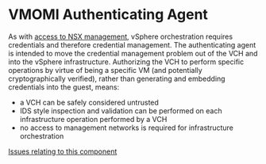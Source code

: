 # VMOMI Authenticating Agent

As with [access to NSX management](nsx-authenticating-agent.md), vSphere orchestration requires credentials and therefore credential management. The authenticating agent is intended to move the credential management problem out of the VCH and into the vSphere infrastructure. Authorizing the VCH to perform specific operations by virtue of being a specific VM (and potentially cryptographically verified), rather than generating and embedding credentials into the guest, means:

* a VCH can be safely considered untrusted
* IDS style inspection and validation can be performed on each infrastructure operation performed by a VCH
* no access to management networks is required for infrastructure orchestration


[Issues relating to this component](https://github.com/vmware/vic/labels/component%2Fvmomi-authenticating-agent)
